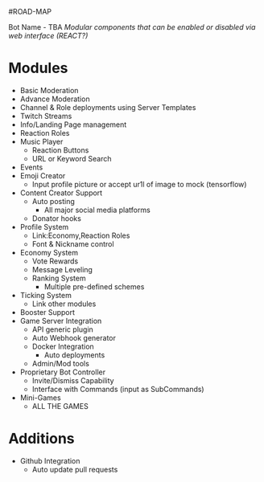 #ROAD-MAP

Bot Name - TBA
*Modular components that can be enabled or disabled via web interface (REACT?)*

# Modules

- Basic Moderation
- Advance Moderation
- Channel & Role deployments using Server Templates
- Twitch Streams
- Info/Landing Page management
- Reaction Roles
- Music Player
    * Reaction Buttons
    * URL or Keyword Search
- Events
- Emoji Creator
    - Input profile picture or accept ur1l of image to mock (tensorflow)
- Content Creator Support
    - Auto posting
      - All major social media platforms
    - Donator hooks
- Profile System
    - Link:Economy,Reaction Roles
    - Font & Nickname control
- Economy System
    - Vote Rewards
    - Message Leveling
    - Ranking System
      - Multiple pre-defined schemes
- Ticking System
    - Link other modules
- Booster Support
- Game Server Integration
    - API generic plugin
    - Auto Webhook generator
    - Docker Integration
        - Auto deployments
    - Admin/Mod tools
- Proprietary Bot Controller
    - Invite/Dismiss Capability
    - Interface with Commands (input as SubCommands)
- Mini-Games
    - ALL THE GAMES


# Additions 
- Github Integration
    - Auto update pull requests
